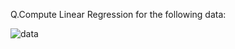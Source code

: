 Q.Compute Linear Regression for the following data:

![data](https://user-images.githubusercontent.com/53899365/100206941-00e56700-2f2d-11eb-9416-b551599a7e2f.jpeg)

